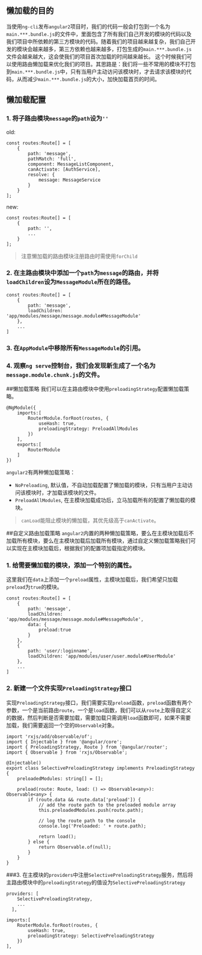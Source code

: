 ## 懒加载的目的
当使用`ng-cli`发布`angular2`项目时，我们的代码一般会打包到一个名为`main.***.bundle.js`的文件中，里面包含了所有我们自己开发的模块的代码以及我们项目中所依赖的第三方模块的代码。随着我们的项目越来越复杂，我们自己开发的模块会越来越多，第三方依赖也越来越多，打包生成的`main.***.bundle.js`文件会越来越大，这会使我们的项目首次加载的时间越来越长。
这个时候我们可以使用路由懒加载来优化我们的项目。其思路是：我们将一些不常用的模块不打包到`main.***.bundle.js`中，只有当用户主动访问该模块时，才去请求该模块的代码，从而减少`main.***.bundle.js`的大小，加快加载首页的时间。
## 懒加载配置
### 1. 将子路由模块`message`的`path`设为`''`
old:
```
const routes:Route[] = [
    {
        path: 'message',
        pathMatch: 'full',
        component: MessageListComponent,
        canActivate: [AuthService],
        resolve: {
            message: MessageService
        }
    }
];
```
new:
```
const routes:Route[] = [
    {
        path: '',
        ...
    }
];
```
> 注意懒加载的路由模块注册路由时需使用`forChild`
### 2. 在主路由模块中添加一个`path`为`message`的路由，并将`loadChildren`设为`MessageModule`所在的路径。
```
const routes:Route[] = [
    {
        path: 'message',
        loadChildren: 'app/modules/message/message.module#MessageModule'
    },
    ...
]
```

### 3. 在`AppModule`中移除所有`MessageModule`的引用。

### 4. 观察`ng serve`控制台，我们会发现新生成了一个名为`message.module.chunk.js`的文件。


##懒加载策略
我们可以在主路由模块中使用`preloadingStrategy`配置懒加载策略。
```
@NgModule({
    imports:[
        RouterModule.forRoot(routes, {
            useHash: true,
            preloadingStrategy: PreloadAllModules
        })
    ],
    exports:[
        RouterModule
    ]
})
```
`angular2`有两种懒加载策略：
+ `NoPreloading`, 默认值，不自动加载配置了懒加载的模块，只有当用户主动访问该模块时，才加载该模块的文件。
+ `PreloadAllModules`, 在主模块加载成功后，立马加载所有的配置了懒加载的模块。

> `canLoad`能阻止模块的懒加载，其优先级高于`canActivate`。

##自定义路由加载策略
`angular2`内置的两种懒加载策略，要么在主模块加载后不加载所有模块，要么在主模块加载后加载所有模块，通过自定义懒加载策略我们可以实现在主模块加载后，根据我们的配置项加载指定的模块。
### 1. 给需要懒加载的模块，添加一个特别的属性。
这里我们在`data`上添加一个`preload`属性，主模块加载后，我们希望只加载`preload`为`true`的模块。
```
const routes:Route[] = [
    {
        path: 'message',
        loadChildren: 'app/modules/message/message.module#MessageModule',
        data: {
            preload:true
        }
    },
    {
        path: 'user/:loginname',
        loadChildren: 'app/modules/user/user.module#UserModule'
    },
    ...
]
```

### 2. 新建一个文件实现`PreloadingStrategy`接口
实现`PreloadingStrategy`接口，我们需要实现`preload`函数，`preload`函数有两个参数，一个是当前路由`route`，一个是`load`函数，我们可以从`route`上取得自定义的数据，然后判断是否需要加载，需要加载只需调用`load`函数即可，如果不需要加载，我们需要返回一个空的`Observable`对象。
```
import 'rxjs/add/observable/of';
import { Injectable } from '@angular/core';
import { PreloadingStrategy, Route } from '@angular/router';
import { Observable } from 'rxjs/Observable';

@Injectable()
export class SelectivePreloadingStrategy implements PreloadingStrategy {
    preloadedModules: string[] = [];

    preload(route: Route, load: () => Observable<any>): Observable<any> {
        if (route.data && route.data['preload']) {
            // add the route path to the preloaded module array
            this.preloadedModules.push(route.path);

            // log the route path to the console
            console.log('Preloaded: ' + route.path);

            return load();
        } else {
            return Observable.of(null);
        }
    }
}
```

###3. 在主模块的`providers`中注册`SelectivePreloadingStrategy`服务，然后将主路由模块中的`preloadingStrategy`的值设为`SelectivePreloadingStrategy`
```
providers: [
    SelectivePreloadingStrategy,
    ...
  ],
```
```
imports:[
    RouterModule.forRoot(routes, {
        useHash: true,
        preloadingStrategy: SelectivePreloadingStrategy
    })
],
```